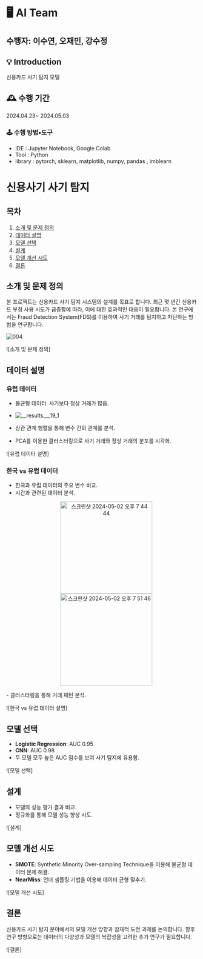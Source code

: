 # 🖥 AI Team
수행자: 이수연, 오재민, 강수정 
---
## 💡 Introduction
신용카드 사기 탐지 모델

## 🕰️ 수행 기간
2024.04.23~ 2024.05.03 

### **🕹 수행 방법▪도구**
- IDE : Jupyter Notebook, Google Colab
- Tool : Python
- library : pytorch, sklearn, matplotlib, numpy, pandas , imblearn 

# 신용사기 사기 탐지

## 목차
1. [소개 및 문제 정의](#소개-및-문제-정의)
2. [데이터 설명](#데이터-설명)
3. [모델 선택](#모델-선택)
4. [설계](#설계)
5. [모델 개선 시도](#모델-개선-시도)
6. [결론](#결론)

## 소개 및 문제 정의
본 프로젝트는 신용카드 사기 탐지 시스템의 설계를 목표로 합니다. 최근 몇 년간 신용카드 부정 사용 시도가 급증함에 따라, 이에 대한 효과적인 대응이 필요합니다. 본 연구에서는 Fraud Detection System(FDS)를 이용하여 사기 거래를 탐지하고 차단하는 방법을 연구합니다.

![004](https://github.com/LEESUSUSUSU/Credit-card-fraud-detection-model/assets/129818934/41c6659d-aad7-4656-8da2-1604a667e03c)




![소개 및 문제 정의]

## 데이터 설명
### 유럽 데이터
- 불균형 데이터: 사기보다 정상 거래가 많음.
- ![__results___19_1](https://github.com/LEESUSUSUSU/Credit-card-fraud-detection-model/assets/129818934/e0d9ba6e-bbd8-4a61-9a05-221fa1627f33)

- 상관 관계 행렬을 통해 변수 간의 관계를 분석.
- PCA를 이용한 클러스터링으로 사기 거래와 정상 거래의 분포를 시각화.

![유럽 데이터 설명]

### 한국 vs 유럽 데이터
- 한국과 유럽 데이터의 주요 변수 비교.
- 시간과 관련된 데이터 분석.
  <p align="center">
  <img width="243" alt="스크린샷 2024-05-02 오후 7 44 44" src="https://github.com/LEESUSUSUSU/Credit-card-fraud-detection-model/assets/129818934/4005792b-4d01-4a99-82ca-0d4a330d0ca4">
  <img width="243" alt="스크린샷 2024-05-02 오후 7 51 46" src="https://github.com/LEESUSUSUSU/Credit-card-fraud-detection-model/assets/129818934/9c02a384-7ca9-4ec2-83d3-91ce2c062ee3">
</p>
- 클러스터링을 통해 거래 패턴 분석.

![한국 vs 유럽 데이터 설명]

## 모델 선택
- **Logistic Regression**: AUC 0.95
- **CNN**: AUC 0.98
- 두 모델 모두 높은 AUC 점수를 보여 사기 탐지에 유용함.

![모델 선택]

## 설계
- 모델의 성능 평가 결과 비교.
- 정규화를 통해 모델 성능 향상 시도.

![설계]

## 모델 개선 시도
- **SMOTE**: Synthetic Minority Over-sampling Technique을 이용해 불균형 데이터 문제 해결.
- **NearMiss**: 언더 샘플링 기법을 이용해 데이터 균형 맞추기.

![모델 개선 시도]

## 결론
신용카드 사기 탐지 분야에서의 모델 개선 방향과 잠재적 도전 과제를 논의합니다. 향후 연구 방향으로는 데이터의 다양성과 모델의 복잡성을 고려한 추가 연구가 필요합니다.

![결론]
